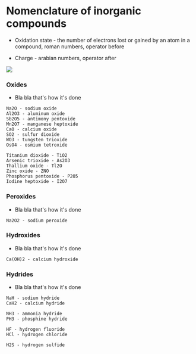 # Nomenclature of inorganic compounds

+ Oxidation state - the number of electrons lost or gained by an atom in a compound, roman numbers, operator before

+ Charge - arabian numbers, operator after

<img src="https://upload.wikimedia.org/wikipedia/commons/thumb/0/03/Simple_Periodic_Table_Chart-blocks.svg/2880px-Simple_Periodic_Table_Chart-blocks.svg.png">

### Oxides

+ Bla bla that's how it's done

```
Na2O - sodium oxide
Al2O3 - aluminum oxide
Sb2O5 - antimony pentoxide
Mn2O7 - manganese heptoxide
CaO - calcium oxide
SO2 - sulfur dioxide
WO3 - tungsten trioxide
OsO4 - osmium tetroxide
```

```
Titanium dioxide - TiO2
Arsenic trioxide - As2O3
Thallium oxide - Tl2O
Zinc oxide - ZNO 
Phosphorus pentoxide - P2O5
Iodine heptoxide - I2O7
```

### Peroxides

+ Bla bla that's how it's done

```
Na2O2 - sodium peroxide

```

### Hydroxides

+ Bla bla that's how it's done

```
Ca(OH)2 - calcium hydroxide
```

### Hydrides

+ Bla bla that's how it's done

```
NaH - sodium hydride
CaH2 - calcium hydride

NH3 - ammonia hydride
PH3 - phosphine hydride

HF - hydrogen fluoride
HCl - hydrogen chloride

H2S - hydrogen sulfide
```